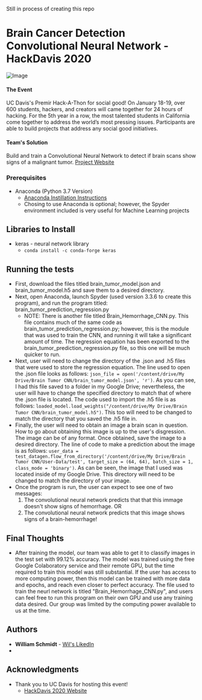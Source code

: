 Still in process of creating this repo

# Brain Cancer Detection Convolutional Neural Network - HackDavis 2020
![Image](Images/catalog.png)
#### The Event 
UC Davis's Premir Hack-A-Thon for social good! On January 18-19, over 600 students, hackers, and creators will came together for 24 hours of hacking. For the 5th year in a row, the most talented students in California come together to address the world’s most pressing issues. Participants are able to build projects that address any social good initiatives.
#### Team's Solution
Build and train a Convolutional Neural Network to detect if brain scans show signs of a malignant tumor. 
[Project Website](https://devpost.com/software/ml-diagnose)

### Prerequisites
* Anaconda (Python 3.7 Version)
  - [Anaconda Instillation Instructions](https://docs.anaconda.com/anaconda/install/)
  - Chosing to use Anaconda is optional; however, the Spyder environment included is very useful for Machine Learning projects

## Libraries to Install
* keras - neural network library
  - `conda install -c conda-forge keras`

## Running the tests

* First, download the files titled brain_tumor_model.json and brain_tumor_model.h5 and save them to a desired directory.
* Next, open Anaconda, launch Spyder (used version 3.3.6 to create this program), and run the program titled: brain_tumor_prediction_regression.py
  - NOTE: There is another file titled Brain_Hemorrhage_CNN.py. This file contains much of the same code as brain_tumor_prediction_regression.py; however, this is the module that was used to train the CNN, and running it will take a significant amount of time. The regression equation has been exported to the brain_tumor_prediction_regression.py file, so this one will be much quicker to run.
* Next, user will need to change the directory of the .json and .h5 files that were used to store the regression equation. The line used to open the .json file looks as follows: `json_file = open('/content/drive/My Drive/Brain Tumor CNN/brain_tumor_model.json', 'r')`. As you can see, I had this file saved to a folder in my Google Drive; nevertheless, the user will have to change the specified directory to match that of where the .json file is located. The code used to import the .h5 file is as follows: `loaded_model.load_weights("/content/drive/My Drive/Brain Tumor CNN/brain_tumor_model.h5")`. This too will need to be changed to match the directory that you saved the .h5 file in.
* Finally, the user will need to obtain an image a brain scan in question. How to go about obtaining this image is up to the user's disgression. The image can be of any format. Once obtained, save the image to a desired directory. The line of code to make a prediction about the image is as follows: `user_data = test_datagen.flow_from_directory('/content/drive/My Drive/Brain Tumor CNN/User-Data/test', target_size = (64, 64), batch_size = 1, class_mode = 'binary')`. As can be seen, the image that I used was located inside of my Google Drive. This directory will need to be changed to match the directory of your image.
* Once the program is run, the user can expect to see one of two messages: 
  1) The convolutional neural network predicts that that this immage doesn't show signs of hemorrhage.
  OR 
  2) The convolutional neural network predicts that this image shows signs of a brain-hemorrhage!

## Final Thoughts
* After training the model, our team was able to get it to classify images in the test set with 99.12% accuracy. The model was trained using the free Google Colaboratory service and their remote GPU, but the time required to train this model was still substantial. If the user has access to more computing power, then this model can be trained with more data and epochs, and reach even closer to perfect accuracy. The file used to train the neurl network is titled "Brain_Hemorrhage_CNN.py", and users can feel free to run this program on their own GPU and use any training data desired. Our group was limited by the computing power available to us at the time.

## Authors

* **William Schmidt** - [Wil's LikedIn](https://www.linkedin.com/in/william-schmidt-152431168/)
* 

## Acknowledgments

* Thank you to UC Davis for hosting this event!
  - [HackDavis 2020 Website](https://hackdavis2020.devpost.com/?ref_content=default&ref_feature=challenge&ref_medium=discover)
